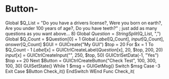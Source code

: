 # Button-
Global $Q_List = "Do you have a drivers license?, Were you born on earth?, Are you under 100 years of age?, Do you have teeth?" ; just add as many questions as you want above... 8) Global $Question = StringSplit($Q_List, ",") Global $Q_Count = $Question[0] + 1 Global $Label[$Q_Count], $input[$Q_Count], $answer[$Q_Count]  $GUI = GUICreate("My GUI")  $top = 20 For $x = 1 To $Q_Count - 1      $Label[$x] = GUICtrlCreateLabel($Question[$x], 20, $top, 200, 20)     $input[$x] = GUICtrlCreateInput("", 250, $top, 50)     GUICtrlSetData(-1, "Yes")     $top += 20  Next  $Button = GUICtrlCreateButton("Check Test", 100, 300, 100, 30) GUISetState()   While 1     $msg = GUIGetMsg()      Switch $msg         Case -3             Exit         Case $Button             Check_it()     EndSwitch  WEnd   Func Check_it(
